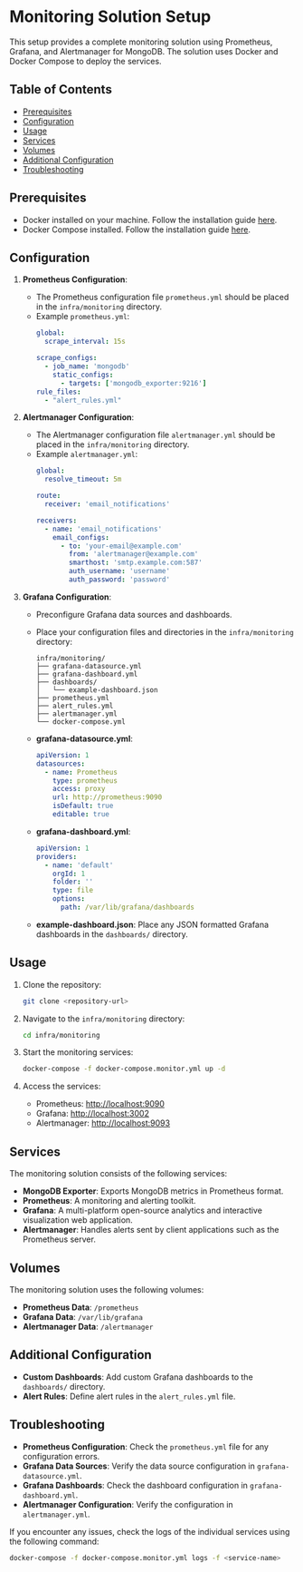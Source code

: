 # Monitoring Solution Setup

This setup provides a complete monitoring solution using Prometheus, Grafana, and Alertmanager for MongoDB. The solution uses Docker and Docker Compose to deploy the services.

## Table of Contents

- [Prerequisites](#prerequisites)
- [Configuration](#configuration)
- [Usage](#usage)
- [Services](#services)
- [Volumes](#volumes)
- [Additional Configuration](#additional-configuration)
- [Troubleshooting](#troubleshooting)

## Prerequisites

- Docker installed on your machine. Follow the installation guide [here](https://docs.docker.com/get-docker/).
- Docker Compose installed. Follow the installation guide [here](https://docs.docker.com/compose/install/).

## Configuration

1. **Prometheus Configuration**:
   - The Prometheus configuration file `prometheus.yml` should be placed in the `infra/monitoring` directory.
   - Example `prometheus.yml`:
     ```yaml
     global:
       scrape_interval: 15s

     scrape_configs:
       - job_name: 'mongodb'
         static_configs:
           - targets: ['mongodb_exporter:9216']
     rule_files:
       - "alert_rules.yml"
     ```

2. **Alertmanager Configuration**:
   - The Alertmanager configuration file `alertmanager.yml` should be placed in the `infra/monitoring` directory.
   - Example `alertmanager.yml`:
     ```yaml
     global:
       resolve_timeout: 5m

     route:
       receiver: 'email_notifications'

     receivers:
       - name: 'email_notifications'
         email_configs:
           - to: 'your-email@example.com'
             from: 'alertmanager@example.com'
             smarthost: 'smtp.example.com:587'
             auth_username: 'username'
             auth_password: 'password'
     ```

3. **Grafana Configuration**:
   - Preconfigure Grafana data sources and dashboards.
   - Place your configuration files and directories in the `infra/monitoring` directory:
     ```
     infra/monitoring/
     ├── grafana-datasource.yml
     ├── grafana-dashboard.yml
     ├── dashboards/
     │   └── example-dashboard.json
     ├── prometheus.yml
     ├── alert_rules.yml
     ├── alertmanager.yml
     └── docker-compose.yml
     ```

   - **grafana-datasource.yml**:
     ```yaml
     apiVersion: 1
     datasources:
       - name: Prometheus
         type: prometheus
         access: proxy
         url: http://prometheus:9090
         isDefault: true
         editable: true
     ```

   - **grafana-dashboard.yml**:
     ```yaml
     apiVersion: 1
     providers:
       - name: 'default'
         orgId: 1
         folder: ''
         type: file
         options:
           path: /var/lib/grafana/dashboards
     ```

   - **example-dashboard.json**: Place any JSON formatted Grafana dashboards in the `dashboards/` directory.

## Usage

1. Clone the repository:
   ```bash
   git clone <repository-url>
    ```

2. Navigate to the `infra/monitoring` directory:
    ```bash
    cd infra/monitoring
    ```

3. Start the monitoring services:
    ```bash
    docker-compose -f docker-compose.monitor.yml up -d
    ```

4. Access the services:
    - Prometheus: [http://localhost:9090](http://localhost:9090)
    - Grafana: [http://localhost:3002](http://localhost:3002)
    - Alertmanager: [http://localhost:9093](http://localhost:9093)

## Services

The monitoring solution consists of the following services:

- **MongoDB Exporter**: Exports MongoDB metrics in Prometheus format.
- **Prometheus**: A monitoring and alerting toolkit.
- **Grafana**: A multi-platform open-source analytics and interactive visualization web application.
- **Alertmanager**: Handles alerts sent by client applications such as the Prometheus server.

## Volumes

The monitoring solution uses the following volumes:

- **Prometheus Data**: `/prometheus`
- **Grafana Data**: `/var/lib/grafana`
- **Alertmanager Data**: `/alertmanager`

## Additional Configuration

- **Custom Dashboards**: Add custom Grafana dashboards to the `dashboards/` directory.
- **Alert Rules**: Define alert rules in the `alert_rules.yml` file.

## Troubleshooting

- **Prometheus Configuration**: Check the `prometheus.yml` file for any configuration errors.
- **Grafana Data Sources**: Verify the data source configuration in `grafana-datasource.yml`.
- **Grafana Dashboards**: Check the dashboard configuration in `grafana-dashboard.yml`.
- **Alertmanager Configuration**: Verify the configuration in `alertmanager.yml`.

If you encounter any issues, check the logs of the individual services using the following command:
```bash
docker-compose -f docker-compose.monitor.yml logs -f <service-name>
```


